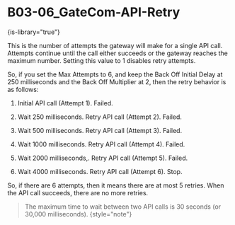 # B03-06_GateCom-API-Retry

{is-library="true"}

<snippet id="B03-06_GateCom-API-Retry_snippet">



This is the number of attempts the gateway will make for a single API call. Attempts continue until the call either succeeds or the gateway reaches the maximum number. Setting this value to 1 disables retry attempts.

So, if you set the Max Attempts to 6, and keep the Back Off Initial Delay at 250 milliseconds and the Back Off Multiplier at 2, then the retry behavior is as follows:

1. Initial API call (Attempt 1). Failed.

2. Wait 250 milliseconds. Retry API call (Attempt 2). Failed.

3. Wait 500 milliseconds. Retry API call (Attempt 3). Failed.

4. Wait 1000 milliseconds. Retry API call (Attempt 4). Failed.

5. Wait 2000 milliseconds,. Retry API call (Attempt 5). Failed.

6. Wait 4000 milliseconds. Retry API call (Attempt 6). Stop.

So, if there are 6 attempts, then it means there are at most 5 retries. When the API call succeeds, there are no more retries.

> The maximum time to wait between two API calls is 30 seconds (or 30,000 milliseconds). {style="note"}


</snippet>